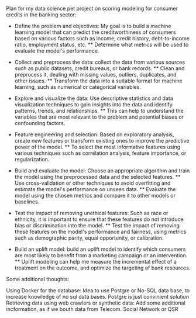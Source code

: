 Plan for my data science pet project on scoring modeling for consumer credits in the banking sector:

* Define the problem and objectives: My goal is to build a machine learning model that can predict the creditworthiness of consumers based on various factors such as income, credit history, debt-to-income ratio, employment status, etc.
** Determine what metrics  will  be used to evaluate the model's performance.

* Collect and preprocess the data: collect the data from various sources such as public datasets, credit bureaus, or bank records. 
**  Clean and preprocess it, dealing with missing values, outliers, duplicates, and other issues.
** Transform the data into a suitable format for machine learning, such as numerical or categorical variables.

* Explore and visualize the data: Use descriptive statistics and data visualization techniques to gain insights into the data and identify patterns, trends, and relationships.
** This can help to understand the variables that are most relevant to the problem and potential biases or confounding factors.

* Feature engineering and selection: Based on exploratory analysis,  create new features or transform existing ones to improve the predictive power of the model. 
** To select the most informative features using various techniques such as correlation analysis, feature importance, or regularization.

* Build and evaluate the model: Choose an appropriate algorithm and train the model using the preprocessed data and the selected features.
** Use cross-validation or other techniques to avoid overfitting and estimate the model's performance on unseen data. 
** Evaluate the model using the chosen metrics and compare it to other models or baselines.

* Test the impact of removing unethical features: Such as race or ethnicity, it is important to ensure that these features do not introduce bias or discrimination into the model.
**  Test the impact of removing these features on the model's performance and fairness, using metrics such as demographic parity, equal opportunity, or calibration.

* Build an uplift model:  build an uplift model to identify which consumers are most likely to benefit from a marketing campaign or an intervention. 
** Uplift modeling can help me measure the incremental effect of a treatment on the outcome, and optimize the targeting of bank resources.


Some additional thoughts:

Using Docker for the database: Idea to use Postgre or No-SQL data base, to increase knowledge of no sql data bases. Postgre is just convinient solution
Retrieving data using web crawlers or synthetic data: Add some additional incformation, as if we bouth data from Telecom. Social Network or QSR 
